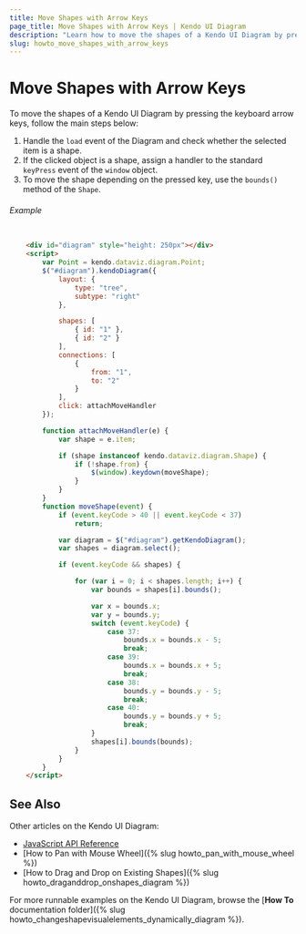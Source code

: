 ```yaml
---
title: Move Shapes with Arrow Keys
page_title: Move Shapes with Arrow Keys | Kendo UI Diagram
description: "Learn how to move the shapes of a Kendo UI Diagram by pressing the keyboard arrow keys."
slug: howto_move_shapes_with_arrow_keys
---
```


# Move Shapes with Arrow Keys

To move the shapes of a Kendo UI Diagram by pressing the keyboard arrow keys, follow the main steps below:

1. Handle the `load` event of the Diagram and check whether the selected item is a shape.
2. If the clicked object is a shape, assign a handler to the standard `keyPress` event of the `window` object.
3. To move the shape depending on the pressed key, use the `bounds()` method of the `Shape`.

###### Example

```html

    <div id="diagram" style="height: 250px"></div>
    <script>
        var Point = kendo.dataviz.diagram.Point;
        $("#diagram").kendoDiagram({
            layout: {
                type: "tree",
                subtype: "right"
            },

            shapes: [
                { id: "1" },
                { id: "2" }
            ],
            connections: [
                {
                    from: "1",
                    to: "2"
                }
            ],
            click: attachMoveHandler
        });

        function attachMoveHandler(e) {
            var shape = e.item;

            if (shape instanceof kendo.dataviz.diagram.Shape) {
                if (!shape.from) {
                    $(window).keydown(moveShape);
                }
            }
        }
        function moveShape(event) {
            if (event.keyCode > 40 || event.keyCode < 37)
                return;

            var diagram = $("#diagram").getKendoDiagram();
            var shapes = diagram.select();

            if (event.keyCode && shapes) {

                for (var i = 0; i < shapes.length; i++) {
                    var bounds = shapes[i].bounds();

                    var x = bounds.x;
                    var y = bounds.y;
                    switch (event.keyCode) {
                        case 37:
                            bounds.x = bounds.x - 5;
                            break;
                        case 39:
                            bounds.x = bounds.x + 5;
                            break;
                        case 38:
                            bounds.y = bounds.y - 5;
                            break;
                        case 40:
                            bounds.y = bounds.y + 5;
                            break;
                    }
                    shapes[i].bounds(bounds);
                }
            }
        }
    </script>

```

## See Also

Other articles on the Kendo UI Diagram:

* [JavaScript API Reference](/api/javascript/dataviz/ui/diagram)
* [How to Pan with Mouse Wheel]({% slug howto_pan_with_mouse_wheel %})
* [How to Drag and Drop on Existing Shapes]({% slug howto_draganddrop_onshapes_diagram %})

For more runnable examples on the Kendo UI Diagram, browse the [**How To** documentation folder]({% slug howto_changeshapevisualelements_dynamically_diagram %}).

